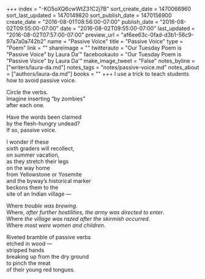 +++
index = "-KO5oXQ6cwWtZ31C2j7B"
sort_create_date = 1470066960
sort_last_updated = 1470149820
sort_publish_date = 1470156900
create_date = "2016-08-01T08:56:00-07:00"
publish_date = "2016-08-02T09:55:00-07:00"
date = "2016-08-02T09:55:00-07:00"
last_updated = "2016-08-02T07:57:00-07:00"
preview_url = "af6ee63c-0fad-d3b1-56c9-97a7a0a742b2"
name = "Passive Voice"
title = "Passive Voice"
type = "Poem"
link = ""
shareimage = ""
twitterauto = "Our Tuesday Poem is \"Passive Voice\" by Laura Da'"
facebookauto = "Our Tuesday Poem is \"Passive Voice\" by Laura Da'"
make_image_tweet = "False"
notes_byline = ["writers/laura-da.md"]
notes_tags = "notes/passive-voice.md"
notes_about = ["authors/laura-da.md"]
books = ""
+++
I use a trick to teach students<br>
how to avoid passive voice.

Circle the verbs.<br>
Imagine inserting “by zombies”<br>
after each one.

Have the words been claimed<br>
by the flesh-hungry undead?<br>
If so, passive voice.

I wonder if these<br>
sixth graders will recollect,<br>
on summer vacation,<br>
as they stretch their legs<br>
on the way home<br>
from Yellowstone or Yosemite<br>
and the byway’s historical marker<br>
beckons them to the<br>
site of an Indian village &mdash;

Where _trouble was brewing_.<br>
Where, _after further hostilities, the army was directed to enter_.<br>
Where _the village was razed after the skirmish occurred_.<br>
Where _most were women and children_.

Riveted bramble of passive verbs<br>
etched in wood &mdash;<br>
stripped hands<br>
breaking up from the dry ground<br>
to pinch the meat<br>
of their young red tongues.